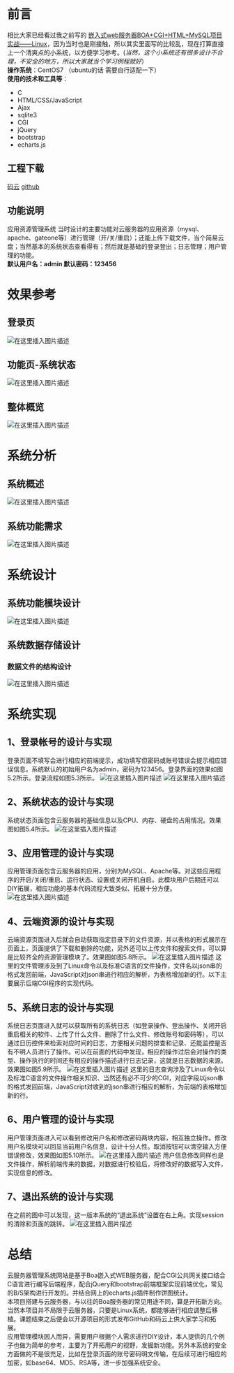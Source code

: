 ﻿# 前言
相比大家已经看过我之前写的 [嵌入式web服务器BOA+CGI+HTML+MySQL项目实战——Linux](https://blog.csdn.net/Ikaros_521/article/details/102801453)，因为当时也是刚接触，所以其实里面写的比较乱，现在打算直接上一个清爽点的小系统，以方便学习参考。(*当然，这个小系统还有很多设计不合理，不安全的地方，所以大家就当个学习例程就好*）  
**操作系统**：CentOS7 （ubuntu的话 需要自行适配一下）  
**使用的技术和工具等**：
 - C
 - HTML/CSS/JavaScript
 - Ajax
 - sqlite3
 - CGI
 - jQuery
 - bootstrap
 - echarts.js

## 工程下载
[码云](https://gitee.com/ikaros-521/boa_cgi_SMS) [github](https://github.com/Ikaros-521/boa_cgi_SMS)
## 功能说明
应用资源管理系统 当时设计的主要功能对云服务器的应用资源（mysql、apache、gateone等）进行管理（开/关/重启）；还能上传下载文件，当个简易云盘；当然基本的系统状态查看得有；然后就是基础的登录登出；日志管理；用户管理的功能。  
**默认用户名：admin 默认密码：123456**
# 效果参考
## 登录页
![在这里插入图片描述](https://img-blog.csdnimg.cn/077fe9f5c06a44edb901917c9cc6c27e.png?x-oss-process=image/watermark,type_d3F5LXplbmhlaQ,shadow_50,text_Q1NETiBATG92ZeS4tuS8iuWNoea0m-aWrw==,size_20,color_FFFFFF,t_70,g_se,x_16)
## 功能页-系统状态
![在这里插入图片描述](https://img-blog.csdnimg.cn/7697757bdd1f43f3a43dc82aad73c76c.png?x-oss-process=image/watermark,type_d3F5LXplbmhlaQ,shadow_50,text_Q1NETiBATG92ZeS4tuS8iuWNoea0m-aWrw==,size_20,color_FFFFFF,t_70,g_se,x_16)
## 整体概览
![在这里插入图片描述](https://img-blog.csdnimg.cn/5d83a4bcb548459bbe29a3029293bc53.gif#pic_center)
# 系统分析
## 系统概述
![在这里插入图片描述](https://img-blog.csdnimg.cn/785fde37c9b44f85a08e81eb53ea4d72.png?x-oss-process=image/watermark,type_d3F5LXplbmhlaQ,shadow_50,text_Q1NETiBATG92ZeS4tuS8iuWNoea0m-aWrw==,size_18,color_FFFFFF,t_70,g_se,x_16)
## 系统功能需求
![在这里插入图片描述](https://img-blog.csdnimg.cn/9cd8d7c09a654e199434aad4a29bf101.png?x-oss-process=image/watermark,type_d3F5LXplbmhlaQ,shadow_50,text_Q1NETiBATG92ZeS4tuS8iuWNoea0m-aWrw==,size_16,color_FFFFFF,t_70,g_se,x_16)
# 系统设计
## 系统功能模块设计
![在这里插入图片描述](https://img-blog.csdnimg.cn/52cec9ea8daf491dbf5f94551d560d8c.png?x-oss-process=image/watermark,type_d3F5LXplbmhlaQ,shadow_50,text_Q1NETiBATG92ZeS4tuS8iuWNoea0m-aWrw==,size_13,color_FFFFFF,t_70,g_se,x_16)
## 系统数据存储设计
### 数据文件的结构设计
![在这里插入图片描述](https://img-blog.csdnimg.cn/f9b9547594f24572aa55f5aef032723f.png?x-oss-process=image/watermark,type_d3F5LXplbmhlaQ,shadow_50,text_Q1NETiBATG92ZeS4tuS8iuWNoea0m-aWrw==,size_16,color_FFFFFF,t_70,g_se,x_16)
# 系统实现
## 1、登录帐号的设计与实现
登录页面不填写会进行相应的前端提示，成功填写但密码或账号错误会提示相应错误信息。系统默认的初始用户名为admin，密码为123456。登录界面的效果如图5.2所示。登录流程如图5.3所示。
![在这里插入图片描述](https://img-blog.csdnimg.cn/b5c0e9060d9e4f21a16aa5527e4e151e.png?x-oss-process=image/watermark,type_d3F5LXplbmhlaQ,shadow_50,text_Q1NETiBATG92ZeS4tuS8iuWNoea0m-aWrw==,size_16,color_FFFFFF,t_70,g_se,x_16)
![在这里插入图片描述](https://img-blog.csdnimg.cn/6678f8d9f05f4ffe97ced9c74723f9a0.png?x-oss-process=image/watermark,type_d3F5LXplbmhlaQ,shadow_50,text_Q1NETiBATG92ZeS4tuS8iuWNoea0m-aWrw==,size_8,color_FFFFFF,t_70,g_se,x_16)
## 2、系统状态的设计与实现
系统状态页面包含云服务器的基础信息以及CPU、内存、硬盘的占用情况。效果图如图5.4所示。
![在这里插入图片描述](https://img-blog.csdnimg.cn/dc31f5a24a64446586e4436ed3dd848e.png?x-oss-process=image/watermark,type_d3F5LXplbmhlaQ,shadow_50,text_Q1NETiBATG92ZeS4tuS8iuWNoea0m-aWrw==,size_16,color_FFFFFF,t_70,g_se,x_16)
## 3、应用管理的设计与实现
应用管理页面包含云服务器的应用，分别为MySQL、Apache等。对这些应用程序的开启/关闭/重启、运行状态、设置或关闭开机自启。此模块用户后期还可以DIY拓展，相应功能的基本代码流程大致类似、拓展十分方便。
![在这里插入图片描述](https://img-blog.csdnimg.cn/25d3ad51522f43e396512062357c90dd.png?x-oss-process=image/watermark,type_d3F5LXplbmhlaQ,shadow_50,text_Q1NETiBATG92ZeS4tuS8iuWNoea0m-aWrw==,size_16,color_FFFFFF,t_70,g_se,x_16)
## 4、云端资源的设计与实现
云端资源页面进入后就会自动获取指定目录下的文件资源，并以表格的形式展示在页面上，页面提供了下载和删除的功能，另外还可以上传文件和搜索文件，可以算是比较齐全的资源管理模块了。效果图如图5.8所示。
![在这里插入图片描述](https://img-blog.csdnimg.cn/b41d31fc36014844a7bcd7979fbffd90.png?x-oss-process=image/watermark,type_d3F5LXplbmhlaQ,shadow_50,text_Q1NETiBATG92ZeS4tuS8iuWNoea0m-aWrw==,size_16,color_FFFFFF,t_70,g_se,x_16)
这里的文件管理涉及到了Linux命令以及标准C语言的文件操作，文件名以json串的格式发回前端，JavaScript对json串进行相应的解析，为表格增加新的行。以下主要展示后端CGI程序的实现代码。
## 5、系统日志的设计与实现
系统日志页面进入就可以获取所有的系统日志（如登录操作、登出操作、关闭开启重启相关的软件、上传了什么文件、删除了什么文件、修改账号和密码等），可以通过日历控件来检索对应时间的日志，方便相关问题的排查和记录、还能监控是否有不明人员进行了操作。可以在前面的代码中发现，相应的操作过后会对操作的类型、操作执行的时间还有相应的操作描述进行日志记录，这就是日志数据的来源。效果图如图5.9所示。
![在这里插入图片描述](https://img-blog.csdnimg.cn/d72d5984d74340eba853237036a2e843.png?x-oss-process=image/watermark,type_d3F5LXplbmhlaQ,shadow_50,text_Q1NETiBATG92ZeS4tuS8iuWNoea0m-aWrw==,size_16,color_FFFFFF,t_70,g_se,x_16)
这里的日志查询涉及了Linux命令以及标准C语言的文件操作相关知识、当然还有必不可少的CGI，对应字段以json串的格式发回前端，JavaScript对收到的json串进行相应的解析，为前端的表格增加新的行。
## 6、用户管理的设计与实现
用户管理页面进入可以看到修改用户名和修改密码两块内容，相互独立操作。修改用户名模块可以回显当前用户名信息，设计十分人性。取消按钮可以清空输入方便错误修改，效果图如图5.10所示。
![在这里插入图片描述](https://img-blog.csdnimg.cn/0033ec3aa0954c16a49958a0f0ab583c.png?x-oss-process=image/watermark,type_d3F5LXplbmhlaQ,shadow_50,text_Q1NETiBATG92ZeS4tuS8iuWNoea0m-aWrw==,size_16,color_FFFFFF,t_70,g_se,x_16)
用户信息修改同样也是文件操作，解析前端传来的数据，对数据进行校验后，将修改好的数据写入文件，实现信息的修改。
## 7、退出系统的设计与实现
在之前的图中可以发现，这一版本系统的“退出系统”设置在右上角。实现session的清除和页面的跳转。
![在这里插入图片描述](https://img-blog.csdnimg.cn/e19946ae829f4b7caca13d13b18be1b0.png?x-oss-process=image/watermark,type_d3F5LXplbmhlaQ,shadow_50,text_Q1NETiBATG92ZeS4tuS8iuWNoea0m-aWrw==,size_20,color_FFFFFF,t_70,g_se,x_16)
# 总结
云服务器管理系统网站是基于Boa嵌入式WEB服务器，配合CGI公共网关接口结合C语言进行编写后端程序，配合jQuery和bootstrap前端框架实现前端优化，常见的B/S架构进行开发的。并结合网上的echarts.js插件制作饼图统计。  
本项目搭建与云服务器，与以往的Boa服务器的常见用途不同，算是开拓新方向。当然本项目并不局限于云服务器，只要是Linux系统，都能够进行相应调整后移植。课题结束之后便会以开源项目的形式发布GitHub和码云上供大家学习和拓展。  
应用管理模块因人而异，需要用户根据个人需求进行DIY设计，本人提供的几个例子也做为简单的参考，主要为了开拓用户的视野，发掘新功能。另外本系统的安全方面做的不是很充足，比如在登录页面的账号密码明文传输，在后续可进行相应的加密，如base64、MD5、RSA等，进一步加强系统安全。

